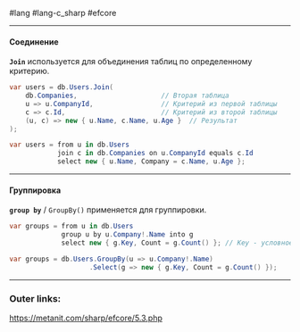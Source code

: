 #lang #lang-c_sharp #efcore 

---
#### **Соединение**
**`Join`** используется для объединения таблиц по определенному критерию.

  ```csharp
  var users = db.Users.Join(
      db.Companies,                     // Вторая таблица
      u => u.CompanyId,                 // Критерий из первой таблицы
      c => c.Id,                        // Критерий из второй таблицы
      (u, c) => new { u.Name, c.Name, u.Age }  // Результат
  );
  ```

  ```csharp
  var users = from u in db.Users
              join c in db.Companies on u.CompanyId equals c.Id
              select new { u.Name, Company = c.Name, u.Age };
  ```

---
#### **Группировка**
**`group by`** / `GroupBy()` применяется для группировки.

  ```csharp
  var groups = from u in db.Users
               group u by u.Company!.Name into g
               select new { g.Key, Count = g.Count() }; // Key - условное обозначение ключа группировки (Company.Name)
  ```

  ```csharp
  var groups = db.Users.GroupBy(u => u.Company!.Name)
                      .Select(g => new { g.Key, Count = g.Count() });
  ```

---
### Outer links:
https://metanit.com/sharp/efcore/5.3.php